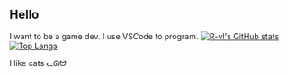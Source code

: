 ## Hello
I want to be a game dev.
I use VSCode to program.
[![R-vl's GitHub stats](https://github-readme-stats.vercel.app/api?username=r-vanlangeveld&show_icons=true&theme=radical)](https://github.com/r-vanlangeveld/github-readme-stats)
[![Top Langs](https://github-readme-stats.vercel.app/api/top-langs/?username=r-vanlangeveld&layout=donut&theme=radical)](https://github.com/r-vanlangeveld/github-readme-stats)

I like cats ᓚᘏᗢ
<!--
**R-vanLangeveld/R-vanLangeveld** is a ✨ _special_ ✨ repository because its `README.md` (this file) appears on your GitHub profile.

Here are some ideas to get you started:

- 🔭 I’m currently working on ...
- 🌱 I’m currently learning ...
- 👯 I’m looking to collaborate on ...
- 🤔 I’m looking for help with ...
- 💬 Ask me about ...
- 📫 How to reach me: ...
- 😄 Pronouns: ...
- ⚡ Fun fact: ...
-->
